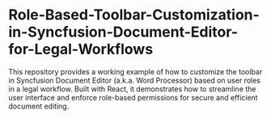 # Role-Based-Toolbar-Customization-in-Syncfusion-Document-Editor-for-Legal-Workflows
This repository provides a working example of how to customize the toolbar in Syncfusion Document Editor (a.k.a. Word Processor) based on user roles in a legal workflow. Built with React, it demonstrates how to streamline the user interface and enforce role-based permissions for secure and efficient document editing.
